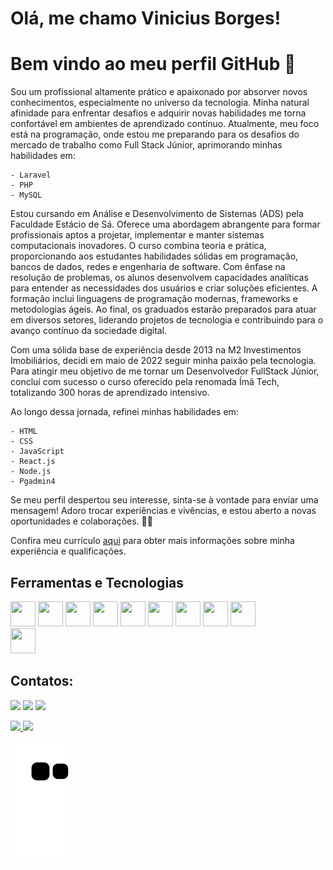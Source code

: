 # Olá, me chamo Vinicius Borges! 

# Bem vindo ao meu perfil GitHub 👋

Sou um profissional altamente prático e apaixonado por absorver novos conhecimentos, especialmente no universo da tecnologia. Minha natural afinidade para enfrentar desafios e adquirir novas habilidades me torna confortável em ambientes de aprendizado contínuo. Atualmente, meu foco está na programação, onde estou me preparando para os desafios do mercado de trabalho como Full Stack Júnior, aprimorando minhas habilidades em:

    - Laravel
    - PHP
    - MySQL

Estou cursando em  Análise e Desenvolvimento de Sistemas (ADS) pela Faculdade Estácio de Sá. Oferece uma abordagem abrangente para formar profissionais aptos a projetar, implementar e manter sistemas computacionais inovadores. O curso combina teoria e prática, proporcionando aos estudantes habilidades sólidas em programação, bancos de dados, redes e engenharia de software. Com ênfase na resolução de problemas, os alunos desenvolvem capacidades analíticas para entender as necessidades dos usuários e criar soluções eficientes. A formação inclui linguagens de programação modernas, frameworks e metodologias ágeis. Ao final, os graduados estarão preparados para atuar em diversos setores, liderando projetos de tecnologia e contribuindo para o avanço contínuo da sociedade digital.

Com uma sólida base de experiência desde 2013 na M2 Investimentos Imobiliários, decidi em maio de 2022 seguir minha paixão pela tecnologia. Para atingir meu objetivo de me tornar um Desenvolvedor FullStack Júnior, concluí com sucesso o curso oferecido pela renomada Ímã Tech, totalizando 300 horas de aprendizado intensivo.

Ao longo dessa jornada, refinei minhas habilidades em:

    - HTML
    - CSS
    - JavaScript
    - React.js
    - Node.js
    - Pgadmin4

Se meu perfil despertou seu interesse, sinta-se à vontade para enviar uma mensagem! Adoro trocar experiências e vivências, e estou aberto a novas oportunidades e colaborações. 👨‍💻

Confira meu currículo [aqui](https://drive.google.com/file/d/1oZKo_DLLTuGTadNOmViRtZGIYuS4K36z/view?usp=sharing) para obter mais informações sobre minha experiência e qualificações.

## Ferramentas e Tecnologias
  <img src="https://cdn.jsdelivr.net/gh/devicons/devicon/icons/html5/html5-original-wordmark.svg" width="40" height="40"/>  <img src="https://cdn.jsdelivr.net/gh/devicons/devicon/icons/css3/css3-original-wordmark.svg" width="40" height="40"/> 
            <img src="https://cdn.jsdelivr.net/gh/devicons/devicon/icons/postgresql/postgresql-original-wordmark.svg" width="40" height="40"/> 
            <img src="https://cdn.jsdelivr.net/gh/devicons/devicon/icons/nodejs/nodejs-plain.svg" width="40" height="40"/> 
            <img src="https://cdn.jsdelivr.net/gh/devicons/devicon/icons/react/react-original-wordmark.svg" width="40" height="40"/> 
            <img src="https://cdn.jsdelivr.net/gh/devicons/devicon/icons/git/git-original.svg" width="40" height="40"/> 
            <img src="https://cdn.jsdelivr.net/gh/devicons/devicon/icons/github/github-original-wordmark.svg" width="40" height="40"/> 
            <img src="https://cdn.jsdelivr.net/gh/devicons/devicon/icons/javascript/javascript-original.svg" width="40" height="40"/> 
            <img src="https://cdn.jsdelivr.net/gh/devicons/devicon/icons/php/php-original.svg" width="40" height="40"/>            
            <img src="https://cdn.jsdelivr.net/gh/devicons/devicon/icons/laravel/laravel-plain-wordmark.svg" width="40" height="40"/>
          
            

 ## Contatos:

<div>

<a href="https://www.instagram.com/vinicius.borginho/" target="_blank"><img src="https://img.shields.io/badge/-Instagram-%23E4405F?style=for-the-badge&logo=instagram&logoColor=white" target="_blank"></a>
<a href = "mailto:vinnepaul@gmail.com"><img src="https://img.shields.io/badge/Gmail-D14836?style=for-the-badge&logo=gmail&logoColor=white" target="_blank"></a>
<a href="https://www.linkedin.com/in/viniciusborgesdev/(https://www.linkedin.com/in/viniciusaraujodev/)" target="_blank"><img src="https://img.shields.io/badge/-LinkedIn-%230077B5?style=for-the-badge&logo=linkedin&logoColor=white" target="_blank"></a>   
</div>     

<div>
<a href="https://github.com/ViniciusBorgesdeAraujo">
<img height="180em" src="https://github-readme-stats.vercel.app/api/top-langs/?username=ViniciusBorgesdeAraujo&layout=compact&langs_count=7&theme=dracula"/>
<img height="180em" src="https://github-readme-stats.vercel.app/api?username=ViniciusBorgesdeAraujo&show_icons=true&theme=dracula&include_all_commits=true&count_private=true"/>
</div>


![Snake animation](https://github.com/ViniciusBorgesdeAraujo/ViniciusBorgesdeAraujo/blob/output/github-contribution-grid-snake.svg)
